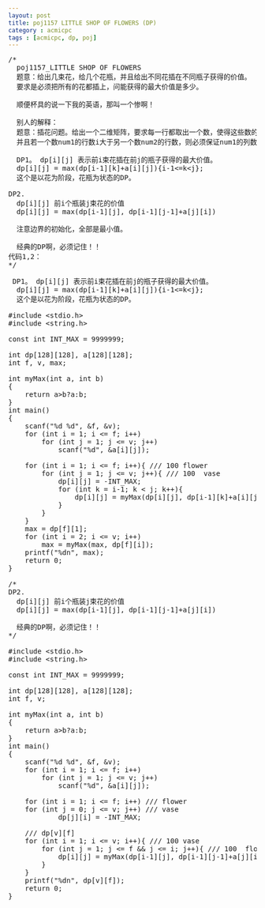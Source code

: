 ```yaml
---
layout: post
title: poj1157 LITTLE SHOP OF FLOWERS (DP)
category : acmicpc
tags : [acmicpc, dp, poj]
---
```


<pre>/*  
  poj1157_LITTLE SHOP OF FLOWERS  
  题意：给出几束花，给几个花瓶，并且给出不同花插在不同瓶子获得的价值。  
  要求是必须把所有的花都插上，问能获得的最大价值是多少。  

  顺便杯具的说一下我的英语，那叫一个惨啊！  

  别人的解释：  
  题意：插花问题。给出一个二维矩阵，要求每一行都取出一个数，使得这些数的和最大，  
  并且若一个数num1的行数i大于另一个数num2的行数，则必须保证num1的列数j也大于num2的列数。  

  DP1。 dp[i][j] 表示前i束花插在前j的瓶子获得的最大价值。  
  dp[i][j] = max(dp[i-1][k]+a[i][j]){i-1&lt;=k&lt;j};  
  这个是以花为阶段，花瓶为状态的DP。  

DP2.  
  dp[i][j] 前i个瓶装j束花的价值  
  dp[i][j] = max(dp[i-1][j], dp[i-1][j-1]+a[j][i])  

  注意边界的初始化，全部是最小值。  

  经典的DP啊，必须记住！！  
代码1,2：  
*/</pre>  
<!--more-->  
<pre> DP1。 dp[i][j] 表示前i束花插在前j的瓶子获得的最大价值。  
  dp[i][j] = max(dp[i-1][k]+a[i][j]){i-1&lt;=k&lt;j};  
  这个是以花为阶段，花瓶为状态的DP。  

#include &lt;stdio.h&gt;  
#include &lt;string.h&gt;  

const int INT_MAX = 9999999;  

int dp[128][128], a[128][128];  
int f, v, max;  

int myMax(int a, int b)  
{  
    return a&gt;b?a:b;  
}  
int main()  
{  
    scanf("%d %d", &amp;f, &amp;v);  
    for (int i = 1; i &lt;= f; i++)  
        for (int j = 1; j &lt;= v; j++)  
            scanf("%d", &amp;a[i][j]);  

    for (int i = 1; i &lt;= f; i++){ /// 100 flower  
        for (int j = 1; j &lt;= v; j++){ /// 100  vase  
            dp[i][j] = -INT_MAX;  
            for (int k = i-1; k &lt; j; k++){  
                dp[i][j] = myMax(dp[i][j], dp[i-1][k]+a[i][j]);  
            }  
        }  
    }  
    max = dp[f][1];  
    for (int i = 2; i &lt;= v; i++)  
        max = myMax(max, dp[f][i]);  
    printf("%dn", max);  
    return 0;  
}  

/*  
DP2.  
  dp[i][j] 前i个瓶装j束花的价值  
  dp[i][j] = max(dp[i-1][j], dp[i-1][j-1]+a[j][i])  

  经典的DP啊，必须记住！！  
*/  

#include &lt;stdio.h&gt;  
#include &lt;string.h&gt;  

const int INT_MAX = 9999999;  

int dp[128][128], a[128][128];  
int f, v;  

int myMax(int a, int b)  
{  
    return a&gt;b?a:b;  
}  
int main()  
{  
    scanf("%d %d", &amp;f, &amp;v);  
    for (int i = 1; i &lt;= f; i++)  
        for (int j = 1; j &lt;= v; j++)  
            scanf("%d", &amp;a[i][j]);  

    for (int i = 1; i &lt;= f; i++) /// flower  
    for (int j = 0; j &lt;= v; j++) /// vase  
            dp[j][i] = -INT_MAX;  

    /// dp[v][f]  
    for (int i = 1; i &lt;= v; i++){ /// 100 vase  
        for (int j = 1; j &lt;= f &amp;&amp; j &lt;= i; j++){ /// 100  flower  
            dp[i][j] = myMax(dp[i-1][j], dp[i-1][j-1]+a[j][i]);  
        }  
    }  
    printf("%dn", dp[v][f]);  
    return 0;  
}</pre>  
